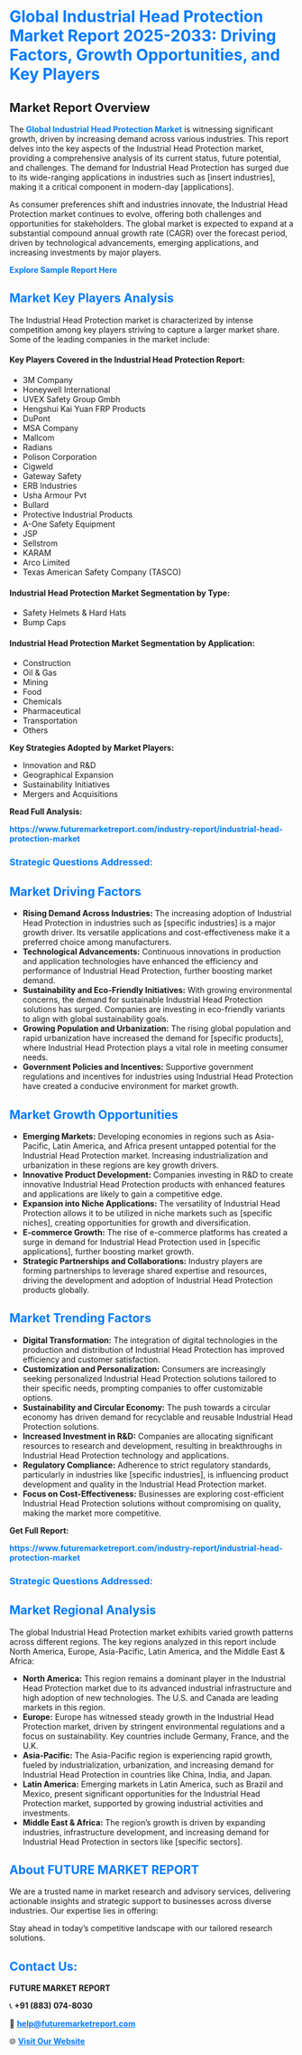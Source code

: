 <h1 style="color: #007BFF;">Global Industrial Head Protection Market Report 2025-2033: Driving Factors, Growth Opportunities, and Key Players</h1>

<section id="overview">
<h2>Market Report Overview</h2>
<p>The <a href="https://www.futuremarketreport.com/industry-report/industrial-head-protection-market" style="color: #007BFF; text-decoration: none;"><strong>Global Industrial Head Protection Market</strong></a> is witnessing significant growth, driven by increasing demand across various industries. This report delves into the key aspects of the Industrial Head Protection market, providing a comprehensive analysis of its current status, future potential, and challenges. The demand for Industrial Head Protection has surged due to its wide-ranging applications in industries such as [insert industries], making it a critical component in modern-day [applications].</p>
<p>As consumer preferences shift and industries innovate, the Industrial Head Protection market continues to evolve, offering both challenges and opportunities for stakeholders. The global market is expected to expand at a substantial compound annual growth rate (CAGR) over the forecast period, driven by technological advancements, emerging applications, and increasing investments by major players.</p>
</section>

<section id="overview">
<p><a href="https://www.futuremarketreport.com/request-sample/reportId=46394" style="color: #007BFF; text-decoration: none;"><strong>Explore Sample Report Here</strong></a></p>
</section>

<section id="key-players">
<h2 style="color: #007BFF;">Market Key Players Analysis</h2>
<p>The Industrial Head Protection market is characterized by intense competition among key players striving to capture a larger market share. Some of the leading companies in the market include:</p>
<h4>Key Players Covered in the Industrial Head Protection Report:</h4>
<ul><li>3M Company</li><li>Honeywell International</li><li>UVEX Safety Group Gmbh</li><li>Hengshui Kai Yuan FRP Products</li><li>DuPont</li><li>MSA Company</li><li>Mallcom</li><li>Radians</li><li>Polison Corporation</li><li>Cigweld</li><li>Gateway Safety</li><li>ERB Industries</li><li>Usha Armour Pvt</li><li>Bullard</li><li>Protective Industrial Products</li><li>A-One Safety Equipment</li><li>JSP</li><li>Sellstrom</li><li>KARAM</li><li>Arco Limited</li><li>Texas American Safety Company (TASCO)</li></ul>
<h4>Industrial Head Protection Market Segmentation by Type:</h4>
<ul><li>Safety Helmets &amp; Hard Hats</li><li>Bump Caps</li></ul>

<h4>Industrial Head Protection Market Segmentation by Application:</h4>
<ul><li>Construction</li><li>Oil &amp; Gas</li><li>Mining</li><li>Food</li><li>Chemicals</li><li>Pharmaceutical</li><li>Transportation</li><li>Others</li></ul>
<p><strong>Key Strategies Adopted by Market Players:</strong></p>
<ul>
<li>Innovation and R&D</li>
<li>Geographical Expansion</li>
<li>Sustainability Initiatives</li>
<li>Mergers and Acquisitions</li>
</ul>
</section>

<section>
<p><strong>Read Full Analysis: </strong></p><a href="https://www.futuremarketreport.com/industry-report/industrial-head-protection-market" style="color: #007BFF; text-decoration: none;"><strong>https://www.futuremarketreport.com/industry-report/industrial-head-protection-market</strong></a>
<h3 style="color: #007BFF;">Strategic Questions Addressed:</h3>
</section>

<section id="driving-factors">
<h2 style="color: #007BFF;">Market Driving Factors</h2>
<ul>
<li><strong>Rising Demand Across Industries:</strong> The increasing adoption of Industrial Head Protection in industries such as [specific industries] is a major growth driver. Its versatile applications and cost-effectiveness make it a preferred choice among manufacturers.</li>
<li><strong>Technological Advancements:</strong> Continuous innovations in production and application technologies have enhanced the efficiency and performance of Industrial Head Protection, further boosting market demand.</li>
<li><strong>Sustainability and Eco-Friendly Initiatives:</strong> With growing environmental concerns, the demand for sustainable Industrial Head Protection solutions has surged. Companies are investing in eco-friendly variants to align with global sustainability goals.</li>
<li><strong>Growing Population and Urbanization:</strong> The rising global population and rapid urbanization have increased the demand for [specific products], where Industrial Head Protection plays a vital role in meeting consumer needs.</li>
<li><strong>Government Policies and Incentives:</strong> Supportive government regulations and incentives for industries using Industrial Head Protection have created a conducive environment for market growth.</li>
</ul>
</section>

<section id="growth-opportunities">
<h2 style="color: #007BFF;">Market Growth Opportunities</h2>
<ul>
<li><strong>Emerging Markets:</strong> Developing economies in regions such as Asia-Pacific, Latin America, and Africa present untapped potential for the Industrial Head Protection market. Increasing industrialization and urbanization in these regions are key growth drivers.</li>
<li><strong>Innovative Product Development:</strong> Companies investing in R&D to create innovative Industrial Head Protection products with enhanced features and applications are likely to gain a competitive edge.</li>
<li><strong>Expansion into Niche Applications:</strong> The versatility of Industrial Head Protection allows it to be utilized in niche markets such as [specific niches], creating opportunities for growth and diversification.</li>
<li><strong>E-commerce Growth:</strong> The rise of e-commerce platforms has created a surge in demand for Industrial Head Protection used in [specific applications], further boosting market growth.</li>
<li><strong>Strategic Partnerships and Collaborations:</strong> Industry players are forming partnerships to leverage shared expertise and resources, driving the development and adoption of Industrial Head Protection products globally.</li>
</ul>
</section>

<section id="trending-factors">
<h2 style="color: #007BFF;">Market Trending Factors</h2>
<ul>
<li><strong>Digital Transformation:</strong> The integration of digital technologies in the production and distribution of Industrial Head Protection has improved efficiency and customer satisfaction.</li>
<li><strong>Customization and Personalization:</strong> Consumers are increasingly seeking personalized Industrial Head Protection solutions tailored to their specific needs, prompting companies to offer customizable options.</li>
<li><strong>Sustainability and Circular Economy:</strong> The push towards a circular economy has driven demand for recyclable and reusable Industrial Head Protection solutions.</li>
<li><strong>Increased Investment in R&D:</strong> Companies are allocating significant resources to research and development, resulting in breakthroughs in Industrial Head Protection technology and applications.</li>
<li><strong>Regulatory Compliance:</strong> Adherence to strict regulatory standards, particularly in industries like [specific industries], is influencing product development and quality in the Industrial Head Protection market.</li>
<li><strong>Focus on Cost-Effectiveness:</strong> Businesses are exploring cost-efficient Industrial Head Protection solutions without compromising on quality, making the market more competitive.</li>
</ul>
</section>

<section>
<p><strong>Get Full Report: </strong></p><a href="https://www.futuremarketreport.com/industry-report/industrial-head-protection-market" style="color: #007BFF; text-decoration: none;"><strong>https://www.futuremarketreport.com/industry-report/industrial-head-protection-market</strong></a>
<h3 style="color: #007BFF;">Strategic Questions Addressed:</h3>
</section>


<section id="regional-analysis">
<h2 style="color: #007BFF;">Market Regional Analysis</h2>
<p>The global Industrial Head Protection market exhibits varied growth patterns across different regions. The key regions analyzed in this report include North America, Europe, Asia-Pacific, Latin America, and the Middle East & Africa:</p>
<ul>
<li><strong>North America:</strong> This region remains a dominant player in the Industrial Head Protection market due to its advanced industrial infrastructure and high adoption of new technologies. The U.S. and Canada are leading markets in this region.</li>
<li><strong>Europe:</strong> Europe has witnessed steady growth in the Industrial Head Protection market, driven by stringent environmental regulations and a focus on sustainability. Key countries include Germany, France, and the U.K.</li>
<li><strong>Asia-Pacific:</strong> The Asia-Pacific region is experiencing rapid growth, fueled by industrialization, urbanization, and increasing demand for Industrial Head Protection in countries like China, India, and Japan.</li>
<li><strong>Latin America:</strong> Emerging markets in Latin America, such as Brazil and Mexico, present significant opportunities for the Industrial Head Protection market, supported by growing industrial activities and investments.</li>
<li><strong>Middle East & Africa:</strong> The region’s growth is driven by expanding industries, infrastructure development, and increasing demand for Industrial Head Protection in sectors like [specific sectors].</li>
</ul>
</section>

<footer>
<h2 style="color: #007BFF;">About FUTURE MARKET REPORT</h2>
<p>We are a trusted name in market research and advisory services, delivering actionable insights and strategic support to businesses across diverse industries. Our expertise lies in offering:</p>

<p>Stay ahead in today’s competitive landscape with our tailored research solutions.</p>

<h2 style="color: #007BFF;">Contact Us:</h2>
<p><strong>FUTURE MARKET REPORT</strong></p>
<p>📞 <strong>+91 (883) 074-8030</strong></p>
<p>📧 <strong><a href="mailto:help@futuremarketreport.com" style="color: #007BFF;">help@futuremarketreport.com</a></strong></p>
<p>🌐 <strong><a href="https://www.futuremarketreport.com/" style="color: #007BFF;">Visit Our Website</a></strong></p>
</footer>